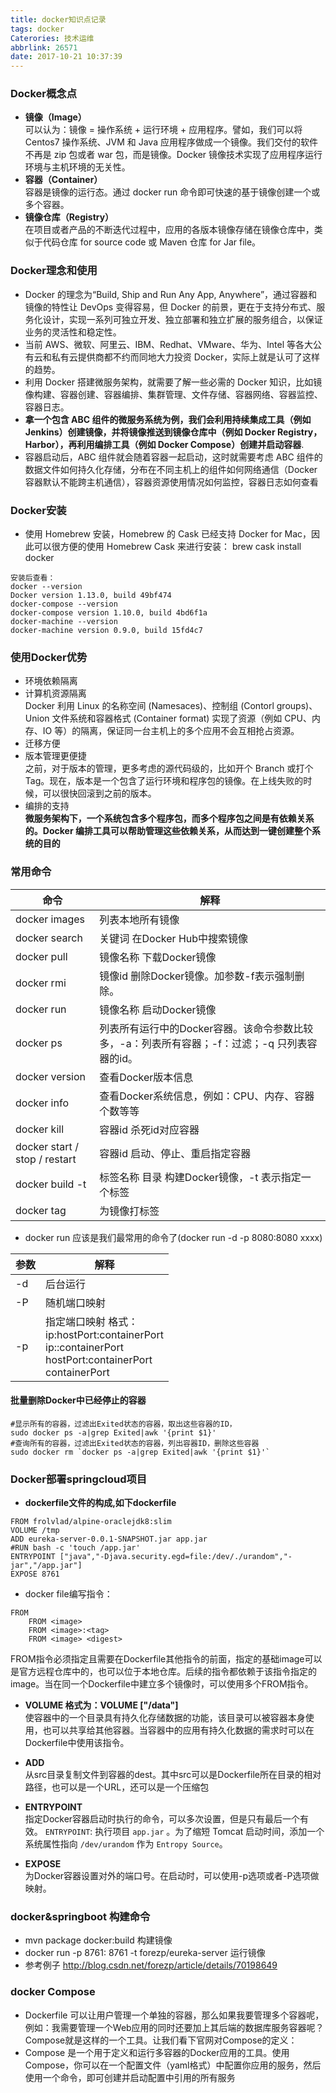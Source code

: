 ```yaml
---
title: docker知识点记录
tags: docker
Caterories: 技术运维
abbrlink: 26571
date: 2017-10-21 10:37:39
---
```


### Docker概念点
 - **镜像（Image）**<br>
可以认为：镜像 = 操作系统 + 运行环境 + 应用程序。譬如，我们可以将 Centos7 操作系统、JVM 和 Java 应用程序做成一个镜像。我们交付的软件不再是 zip 包或者 war 包，而是镜像。Docker 镜像技术实现了应用程序运行环境与主机环境的无关性。
 - **容器（Container）**<br>
容器是镜像的运行态。通过 docker run 命令即可快速的基于镜像创建一个或多个容器。
- **镜像仓库（Registry）**<br>
在项目或者产品的不断迭代过程中，应用的各版本镜像存储在镜像仓库中，类似于代码仓库 for source code 或 Maven 仓库 for Jar file。

### Docker理念和使用

- Docker 的理念为“Build, Ship and Run Any App, Anywhere”，通过容器和镜像的特性让 DevOps 变得容易，但 Docker 的前景，更在于支持分布式、服务化设计，实现一系列可独立开发、独立部署和独立扩展的服务组合，以保证业务的灵活性和稳定性。
- 当前 AWS、微软、阿里云、IBM、Redhat、VMware、华为、Intel 等各大公有云和私有云提供商都不约而同地大力投资 Docker，实际上就是认可了这样的趋势。
- 利用 Docker 搭建微服务架构，就需要了解一些必需的 Docker 知识，比如镜像构建、容器创建、容器编排、集群管理、文件存储、容器网络、容器监控、容器日志。
- **拿一个包含 ABC 组件的微服务系统为例，我们会利用持续集成工具（例如 Jenkins）创建镜像，并将镜像推送到镜像仓库中（例如 Docker Registry，Harbor），再利用编排工具（例如 Docker Compose）创建并启动容器**.
- 容器启动后，ABC 组件就会随着容器一起启动，这时就需要考虑 ABC 组件的数据文件如何持久化存储，分布在不同主机上的组件如何网络通信（Docker 容器默认不能跨主机通信），容器资源使用情况如何监控，容器日志如何查看




### Docker安装

- 使用 Homebrew 安装，Homebrew 的 Cask 已经支持 Docker for Mac，因此可以很方便的使用 Homebrew Cask 来进行安装：
brew cask install docker

```
安装后查看：
docker --version
Docker version 1.13.0, build 49bf474
docker-compose --version
docker-compose version 1.10.0, build 4bd6f1a
docker-machine --version
docker-machine version 0.9.0, build 15fd4c7
```


### 使用Docker优势
- 环境依赖隔离
- 计算机资源隔离<br>
Docker 利用 Linux 的名称空间 (Namesaces)、控制组 (Contorl groups)、Union 文件系统和容器格式 (Container format) 实现了资源（例如 CPU、内存、IO 等）的隔离，保证同一台主机上的多个应用不会互相抢占资源。
- 迁移方便
- 版本管理更便捷<br>
之前，对于版本的管理，更多考虑的源代码级的，比如开个 Branch 或打个 Tag。现在，版本是一个包含了运行环境和程序包的镜像。在上线失败的时候，可以很快回滚到之前的版本。
- 编排的支持<br>
**微服务架构下，一个系统包含多个程序包，而多个程序包之间是有依赖关系的。Docker 编排工具可以帮助管理这些依赖关系，从而达到一键创建整个系统的目的**

### 常用命令

|命令|	解释|
|----|-----|
|docker images|	列表本地所有镜像|
|docker search |关键词	在Docker Hub中搜索镜像
|docker pull |镜像名称	下载Docker镜像
|docker rmi |镜像id	删除Docker镜像。加参数-f表示强制删除。
|docker run |镜像名称	启动Docker镜像
|docker ps	|列表所有运行中的Docker容器。该命令参数比较多，-a：列表所有容器；-f：过滤；-q 只列表容器的id。
|docker version	|查看Docker版本信息
|docker info	|查看Docker系统信息，例如：CPU、内存、容器个数等等
|docker kill |容器id	杀死id对应容器
|docker start / stop / restart |容器id	启动、停止、重启指定容器
|docker build -t |标签名称 目录	构建Docker镜像，-t 表示指定一个标签
|docker tag	|为镜像打标签

- docker run 应该是我们最常用的命令了(docker run -d -p 8080:8080 xxxx)

|参数|	解释|
|----|-----|
|-d |	后台运行
|-P	 |  随机端口映射
|-p |	指定端口映射 格式：<br>ip:hostPort:containerPort<br> ip::containerPort <br>hostPort:containerPort<br> containerPort


#### 批量删除Docker中已经停止的容器

```
#显示所有的容器，过滤出Exited状态的容器，取出这些容器的ID，
sudo docker ps -a|grep Exited|awk '{print $1}'
#查询所有的容器，过滤出Exited状态的容器，列出容器ID，删除这些容器
sudo docker rm `docker ps -a|grep Exited|awk '{print $1}'`

```

### Docker部署springcloud项目
- **dockerfile文件的构成,如下dockerfile**

```
FROM frolvlad/alpine-oraclejdk8:slim
VOLUME /tmp
ADD eureka-server-0.0.1-SNAPSHOT.jar app.jar
#RUN bash -c 'touch /app.jar'
ENTRYPOINT ["java","-Djava.security.egd=file:/dev/./urandom","-jar","/app.jar"]
EXPOSE 8761
```

- docker file编写指令：

```
FROM
    FROM <image>
    FROM <image>:<tag>
    FROM <image> <digest>
```
FROM指令必须指定且需要在Dockerfile其他指令的前面，指定的基础image可以是官方远程仓库中的，也可以位于本地仓库。后续的指令都依赖于该指令指定的image。当在同一个Dockerfile中建立多个镜像时，可以使用多个FROM指令。

- **VOLUME 格式为：VOLUME ["/data"]**<br>
使容器中的一个目录具有持久化存储数据的功能，该目录可以被容器本身使用，也可以共享给其他容器。当容器中的应用有持久化数据的需求时可以在Dockerfile中使用该指令。

- **ADD**<br>
从src目录复制文件到容器的dest。其中src可以是Dockerfile所在目录的相对路径，也可以是一个URL，还可以是一个压缩包

- **ENTRYPOINT**<br>
指定Docker容器启动时执行的命令，可以多次设置，但是只有最后一个有效。
`ENTRYPOINT`: 执行项目 `app.jar` 。为了缩短 Tomcat 启动时间，添加一个系统属性指向 `/dev/urandom` 作为 `Entropy Source`。


- **EXPOSE**<br>
为Docker容器设置对外的端口号。在启动时，可以使用-p选项或者-P选项做映射。



### docker&springboot 构建命令

- mvn package docker:build 构建镜像
- docker run -p 8761: 8761 -t forezp/eureka-server 运行镜像
- 参考例子 http://blog.csdn.net/forezp/article/details/70198649


### docker Compose
- Dockerfile 可以让用户管理一个单独的容器，那么如果我要管理多个容器呢，例如：我需要管理一个Web应用的同时还要加上其后端的数据库服务容器呢？Compose就是这样的一个工具。让我们看下官网对Compose的定义：
- Compose 是一个用于定义和运行多容器的Docker应用的工具。使用Compose，你可以在一个配置文件（yaml格式）中配置你应用的服务，然后使用一个命令，即可创建并启动配置中引用的所有服务

